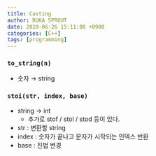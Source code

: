 ```yaml
---
title: Casting
author: RUKA SPROUT
date: 2020-06-26 15:11:00 +0900
categories: [C++]
tags: [programming]
---
```


### `to_string(n)`

- 숫자 → string

### `stoi(str, index, base)`

- string → int
  - 추가로 stof / stol / stod 등이 있다.
- str : 변환할 string
- index : 숫자가 끝나고 문자가 시작되는 인덱스 반환
- base : 진법 변경